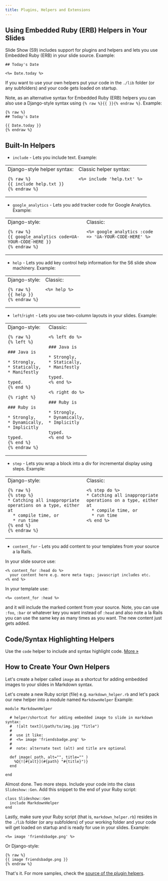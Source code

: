 ```yaml
---
title: Plugins, Helpers and Extensions
---
```



## Using Embedded Ruby (ERB) Helpers in Your Slides

Slide Show (S9) includes support for plugins and helpers
and lets you use Embedded Ruby (ERB) in your slide source. Example:

```
## Today's Date

<%= Date.today %>
```

If you want to use your own helpers put your code in the `./lib`
folder (or any subfolders) and your code gets loaded on startup.

Note, as an alternative syntax for Embedded Ruby (ERB) helpers you can also
use a Django-style syntax using `{% raw %}{{ }}{% endraw %}`. Example:

```
{% raw %}
## Today's Date

{{ Date.today }}
{% endraw %}
```

## Built-In Helpers

* `include`     -  Lets you include text. Example:

<table width="100%">
<tr>
  <td markdown="1" width="50%" style="vertical-align: top;">
Django-style helper syntax:

```
{% raw %}
{{ include help.txt }}
{% endraw %}
```
</td>
<td markdown="1" style="vertical-align: top;">
Classic helper syntax:

```
<%= include 'help.txt' %>
```
</td></tr></table>


* `google_analytics` - Lets you add tracker code for Google Analytics. Example:

<table width="100%">
<tr>
  <td markdown="1" width="50%" style="vertical-align: top;">
Django-style:

```
{% raw %}
{{ google_analytics code=UA-YOUR-CODE-HERE }}
{% endraw %}
```
</td>
<td markdown="1" style="vertical-align: top;">
Classic:

```
<%= google_analytics :code => 'UA-YOUR-CODE-HERE' %>
```
</td></tr></table>


* `help`  - Lets you add key control help information for the S6 slide show machinery. Example:

<table width="100%">
<tr>
  <td markdown="1" width="50%" style="vertical-align: top;">
Django-style:

```
{% raw %}
{{ help }}
{% endraw %}
```
</td>
<td markdown="1" style="vertical-align: top;">
Classic:

```
<%= help %>
```
</td></tr></table>

* `left`/`right` - Lets you use two-column layouts in your slides. Example:

<table width="100%">
<tr>
  <td markdown="1" width="50%" style="vertical-align: top;">
Django-style:

```
{% raw %}
{% left %}

### Java is

* Strongly,
* Statically,
* Manifestly

typed.
{% end %}

{% right %}

### Ruby is

* Strongly,
* Dynamically,
* Implicitly

typed.
{% end %}
{% endraw %}
```
</td>
<td markdown="1" style="vertical-align: top;">
Classic:

```
<% left do %>

### Java is

* Strongly,
* Statically,
* Manifestly

typed.
<% end %>

<% right do %>

### Ruby is

* Strongly,
* Dynamically,
* Implicitly

typed.
<% end %>
```
</td></tr></table>

* `step`  - Lets you wrap a block into a div for incremental display using steps. Example:

<table width="100%">
<tr>
  <td markdown="1" width="50%" style="vertical-align: top;">
Django-style:

```
{% raw %}
{% step %}
* Catching all inappropriate operations on a type, either at
  * compile time, or
  * run time
{% end %}
{% endraw %}
```
</td>
<td markdown="1" style="vertical-align: top;">
Classic:

```
<% step do %>
* Catching all inappropriate operations on a type, either at
  * compile time, or
  * run time
<% end %>
```
</td></tr></table>


* `content_for`  - Lets you add content to your templates from your source a la Rails.

In your slide source use:

```
<% content_for :head do %>
  your content here e.g. more meta tags; javascript includes etc.
<% end %>
```

In your template use:

```
<%= content_for :head %>
```

and it will include the marked content from your source.
Note, you can use `:foo`, `:bar` or whatever key you
want instead of `:head` and also note a la Rails you can use the same
key as many times as you want. The new content just gets added.


## Code/Syntax Highlighting Helpers

Use the `code` helper to include and syntax highlight code. [More »](code.html)


## How to Create Your Own Helpers

Let's create a helper called `image` as a shortcut for
adding embedded images to your slides in Markdown syntax.

Let's create a new Ruby script (file) e.g. `markdown_helper.rb`
and let's pack our new helper into a module named `MarkdownHelper`
Example:

```
module MarkdownHelper

  # helper/shortcut for adding embedded image to slide in markdown syntax:
  #  ![alt text](/path/to/img.jpg "Title")
  #
  #  use it like:
  #  <%= image 'friendsbadge.png' %>
  #
  #  note: alternate text (alt) and title are optional

  def image( path, alt="", title="" )
    %Q{![#{alt}](#{path} "#{title}")}
  end

end
```

Almost done. Two more steps. Include your code into
the class `Slideshow::Gen`. Add this snippet to the end of your
Ruby script:

```
class Slideshow::Gen
  include MarkdownHelper
end
```

Lastly, make sure your Ruby script (that is, `markdown_helper.rb`)
resides in the `./lib`
folder (or any subfolders) of your working folder
and your code will get loaded on startup and is ready for use in your
slides. Example:

```
<%= image 'friendsbadge.png' %>
```

Or Django-style:

```
{% raw %}
{{ image friendsbadge.png }}
{% endraw %}
```

That's it. For more samples, check the
[source of the plugin helpers](http://github.com/slideshow-s9/slideshow-plugins).
